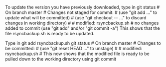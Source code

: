 To update the version you have previously downloaded, type in
	git status
		# On branch master
		# Changes not staged for commit:
		#   (use "git add <file>..." to update what will be committed)
		#   (use "git checkout -- <file>..." to discard changes in working directory)
		#
		#       modified:   rsyncbackup.sh
		#
		no changes added to commit (use "git add" and/or "git commit -a")
This shows that the file rsyncbackup.sh is ready to be updated.

Type in
	git add rsyncbackup.sh
	git status
		# On branch master
		# Changes to be committed:
		#   (use "git reset HEAD <file>..." to unstage)
		#
		#       modified:   rsyncbackup.sh
		#
This now shows that the modified file is ready to be pulled down to
the working directory using
	git commit
  
